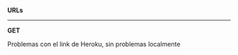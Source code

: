 **URLs**

**********************************

**GET**

Problemas con el link de Heroku, sin problemas localmente


